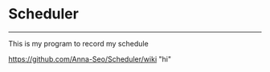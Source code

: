 # Scheduler
---
This is my program to record my schedule

https://github.com/Anna-Seo/Scheduler/wiki "hi"

